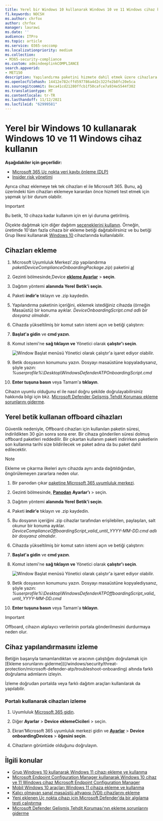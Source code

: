 ```yaml
---
title: Yerel bir Windows 10 kullanarak Windows 10 ve 11 Windows cihaz kullanın
f1.keywords: NOCSH
ms.author: chrfox
author: chrfox
manager: laurawi
ms.date: ''
audience: ITPro
ms.topic: article
ms.service: O365-seccomp
ms.localizationpriority: medium
ms.collection:
- M365-security-compliance
ms.custom: admindeeplinkCOMPLIANCE
search.appverid:
- MET150
description: Yapılandırma paketini hizmete dahil etmek üzere cihazlara dağıtmak için yerel bir betik kullanın.
ms.openlocfilehash: 14412e782cffd597786a4d2c322fe2b8fc20e5ca
ms.sourcegitcommit: 8eca41cd21280ffcb1f50cafce7a934e5544f302
ms.translationtype: MT
ms.contentlocale: tr-TR
ms.lasthandoff: 11/12/2021
ms.locfileid: "62999581"
---
```

# <a name="onboard-windows-10-and-windows-11-devices-using-a-local-script"></a>Yerel bir Windows 10 kullanarak Windows 10 ve 11 Windows cihaz kullanın

**Aşağıdakiler için geçerlidir:**

- [Microsoft 365 Uç nokta veri kaybı önleme (DLP)](./endpoint-dlp-learn-about.md)
- [Insider risk yönetimi](insider-risk-management.md#learn-about-insider-risk-management-in-microsoft-365)

Ayrıca cihaz eklemeye tek tek cihazları el ile Microsoft 365. Bunu, ağ üzerindeki tüm cihazları eklemeye karardan önce hizmeti test etmek için yapmak iyi bir durum olabilir.

> [!IMPORTANT]
> Bu betik, 10 cihaza kadar kullanım için en iyi duruma getirilmiş.
>
> Ölçekte dağıtmak için diğer dağıtım [seçeneklerini kullanın](device-onboarding-overview.md). Örneğin, üretimde 10'dan fazla cihaza bir ekleme betiği dağıtabilirsiniz ve bu betiği Grup İlkesi kullanarak [Windows 10](device-onboarding-gp.md) cihazlarında kullanılabilir.

## <a name="onboard-devices"></a>Cihazları ekleme
 
1. Microsoft Uyumluluk Merkezi'.zip yapılandırma *paketiDeviceComplianceOnboardingPackage.zip*) paketini [al](https://compliance.microsoft.com)

2. Gezinti bölmesinde,Device <a href="https://go.microsoft.com/fwlink/p/?linkid=2174201" target="_blank">**ekleme Ayarlar**</a> >  **seçin**.

3. Dağıtım yöntemi **alanında Yerel** **Betik'i seçin**.

4. Paketi **indir'e** tıklayın ve .zip kaydedin.
  
5. Yapılandırma paketinin içeriğini, eklemek istediğiniz cihazda (örneğin Masaüstü) bir konuma ayıklar. *DeviceOnboardingScript.cmd adlı bir dosyanız olmalıdır*.

6. Cihazda yükseltilmiş bir komut satırı istemi açın ve betiği çalıştırın:

7. **Başlat'a gidin** ve **cmd yazın**.

8. Komut istemi'ne **sağ tıklayın ve** Yönetici olarak **çalıştır'ı seçin**.

    ![Window Başlat menüsü Yönetici olarak çalıştır'a işaret ediyor olabilir.](../media/dlp-run-as-admin.png)

9. Betik dosyasının konumunu yazın. Dosyayı masaüstüne kopyaladıysanız, şöyle yazın: *%userprofile%\Desktop\WindowsDefenderATPOnboardingScript.cmd*

10. **Enter tuşuna basın** veya Tamam'a **tıklayın**.

Cihazın uyumlu olduğunu el ile nasıl doğru şekilde doğrulayabilirsiniz hakkında bilgi için bkz. [Microsoft Defender Gelişmiş Tehdit Koruması ekleme sorunlarını giderme](/windows/security/threat-protection/microsoft-defender-atp/troubleshoot-onboarding).

## <a name="offboard-devices-using-a-local-script"></a>Yerel betik kullanan offboard cihazları

Güvenlik nedeniyle, Offboard cihazları için kullanılan paketin süresi, indirildikten 30 gün sonra sona erer. Bir cihaza gönderilen süresi dolmuş offboard paketleri reddedilir. Bir çıkartan kullanım paketi indirirken paketlerin son kullanma tarihi size bildirilecek ve paket adına da bu paket dahil edilecektir.

> [!NOTE]
> Ekleme ve çıkarma ilkeleri aynı cihazda aynı anda dağıtıldığından, öngörülemeyen zararlara neden olur.

1. Bir panodan çıkar <a href="https://go.microsoft.com/fwlink/p/?linkid=2077149" target="_blank">paketine Microsoft 365 uyumluluk merkezi</a>.

2. Gezinti bölmesinde, <a href="https://go.microsoft.com/fwlink/p/?linkid=2174201" target="_blank">**Panodan**</a> **Ayarlar'ı** >  seçin.

3. Dağıtım yöntemi **alanında Yerel** **Betik'i seçin**.

4. Paketi **indir'e** tıklayın ve .zip kaydedin.

5. Bu dosyanın içeriğini .zip cihazlar tarafından erişilebilen, paylaşılan, salt okunur bir konuma ayıklar. *DeviceComplianceOffboardingScript_valid_until_YYYY-MM-DD.cmd adlı bir dosyanız olmalıdır*.

6. Cihazda yükseltilmiş bir komut satırı istemi açın ve betiği çalıştırın:

7. **Başlat'a gidin** ve **cmd yazın**.

8. Komut istemi'ne **sağ tıklayın ve** Yönetici olarak **çalıştır'ı seçin**.

    ![Window Başlat menüsü Yönetici olarak çalıştır'a işaret ediyor olabilir.](../media/dlp-run-as-admin.png)

9. Betik dosyasının konumunu yazın. Dosyayı masaüstüne kopyalediysanız, şöyle yazın: *%userprofile%\Desktop\WindowsDefenderATPOffboardingScript_valid_until_YYYY-MM-DD.cmd*

10. **Enter tuşuna basın** veya Tamam'a **tıklayın**.

> [!IMPORTANT]
> Offboard, cihazın algılayıcı verilerinin portala gönderilmesini durdurmaya neden olur.

## <a name="monitor-device-configuration"></a>Cihaz yapılandırmasını izleme

Betiğin başarıyla tamamlandıktan ve aracının çalıştığını doğrulamak için [Ekleme sorunlarını giderme]((/windows/security/threat-protection/microsoft-defender-atp/troubleshoot-onboarding) altında farklı doğrulama adımlarını izleyin.

İzleme doğrudan portalda veya farklı dağıtım araçları kullanılarak da yapılabilir.

### <a name="monitor-devices-using-the-portal"></a>Portalı kullanarak cihazları izleme

1. Uyumluluk [Microsoft 365 gidin](https://compliance.microsoft.com).

2. Diğer **Ayarlar** >  **Device** **eklemeCicileri** >  seçin.

1. Ekran'Microsoft 365 uyumluluk merkezi gidin ve <a href="https://go.microsoft.com/fwlink/p/?linkid=2174201" target="_blank">**Ayarlar**</a> >  **Device onboardingDevices** >  **öğesini seçin**.

1. Cihazların görüntüde olduğunu doğrulayın.

## <a name="related-topics"></a>İlgili konular
- [Grup Windows 10 kullanarak Windows 11 cihazı ekleme ve kullanma](device-onboarding-gp.md)
- [Microsoft Endpoint Configuration Manager kullanarak Windows 10 cihaz ve 11 Windows cihaz Microsoft Endpoint Configuration Manager](device-onboarding-sccm.md)
- [Mobil Windows 10 araçları Windows 11 cihaza ekleme ve kullanma](device-onboarding-mdm.md)
- [Kalıcı olmayan sanal masaüstü altyapısı (VDI) cihazlarını ekleme](device-onboarding-vdi.md)
- [Yeni eklenen Uç nokta cihazı için Microsoft Defender'da bir algılama testi çalıştırma](/windows/security/threat-protection/microsoft-defender-atp/run-detection-test)
- [Microsoft Defender Gelişmiş Tehdit Koruması'nın ekleme sorunlarını giderme](/windows/security/threat-protection/microsoft-defender-atp/troubleshoot-onboarding)